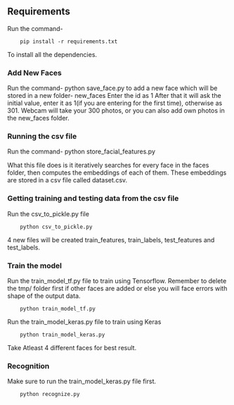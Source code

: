 ## Requirements
Run the command-

		pip install -r requirements.txt

To install all the dependencies.


### Add New Faces

Run the command-
		python save_face.py
to add a new face which will be stored in a new folder- new_faces
Enter the id as 1 
After that it will ask the initial value, enter it as 1(if you are entering for the first time), otherwise as 301.
Webcam will take your 300 photos, or you can also add own photos in the new_faces folder. 

### Running the csv file

Run the command-
		python store_facial_features.py 

What this file does is it iteratively searches for every face in the faces folder, then computes the embeddings of each of them.
These embeddings are stored in a csv file called dataset.csv.

### Getting training and testing data from the csv file

Run the csv_to_pickle.py file
	
		python csv_to_pickle.py

4 new files will be created train_features, train_labels, test_features and test_labels.

### Train the model

Run the train_model_tf.py file to train using Tensorflow. Remember to delete the tmp/ folder first if other faces are added or else you will face errors with shape of the output data.

		python train_model_tf.py
Run the train_model_keras.py file to train using Keras

		python train_model_keras.py

Take Atleast 4 different faces for best result.

### Recognition

Make sure to run the train_model_keras.py file first.
		
		python recognize.py


